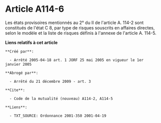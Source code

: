 # Article A114-6

Les états provisoires mentionnés au 2° du II de l'article A. 114-2 sont constitués de l'état C 8, par type de risques
souscrits en affaires directes, selon le modèle et la liste de risques définis à l'annexe de l'article A. 114-5.

**Liens relatifs à cet article**

	**Créé par**:

	  - Arrêté 2005-04-18 art. 1 JORF 25 mai 2005 en vigueur le 1er janvier 2005

	**Abrogé par**:

	  - Arrêté du 21 décembre 2009 - art. 3

	**Cite**:

	  - Code de la mutualité (nouveau) A114-2, A114-5

	**Liens**:

	  - TXT_SOURCE: Ordonnance 2001-350 2001-04-19
